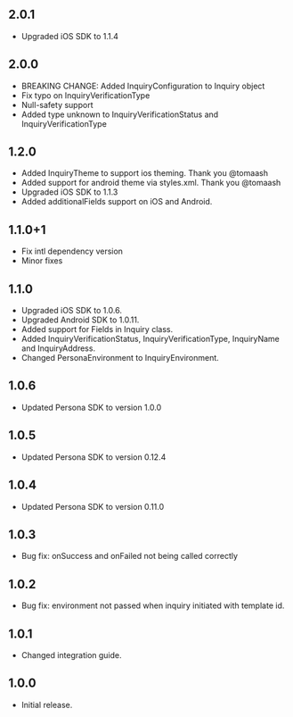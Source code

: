 ## 2.0.1

* Upgraded iOS SDK to 1.1.4
 
## 2.0.0

* BREAKING CHANGE: Added InquiryConfiguration to Inquiry object
* Fix typo on InquiryVerificationType 
* Null-safety support
* Added type unknown to InquiryVerificationStatus and InquiryVerificationType

## 1.2.0

* Added InquiryTheme to support ios theming. Thank you @tomaash
* Added support for android theme via styles.xml. Thank you @tomaash
* Upgraded iOS SDK to 1.1.3
* Added additionalFields support on iOS and Android.

## 1.1.0+1

* Fix intl dependency version
* Minor fixes

## 1.1.0

* Upgraded iOS SDK to 1.0.6.
* Upgraded Android SDK to 1.0.11.
* Added support for Fields in Inquiry class.
* Added InquiryVerificationStatus, InquiryVerificationType, InquiryName and InquiryAddress.
* Changed PersonaEnvironment to InquiryEnvironment.

## 1.0.6

* Updated Persona SDK to version 1.0.0

## 1.0.5

* Updated Persona SDK to version 0.12.4

## 1.0.4

* Updated Persona SDK to version 0.11.0

## 1.0.3

* Bug fix: onSuccess and onFailed not being called correctly

## 1.0.2

* Bug fix: environment not passed when inquiry initiated with template id. 

## 1.0.1

* Changed integration guide.

## 1.0.0

* Initial release.
